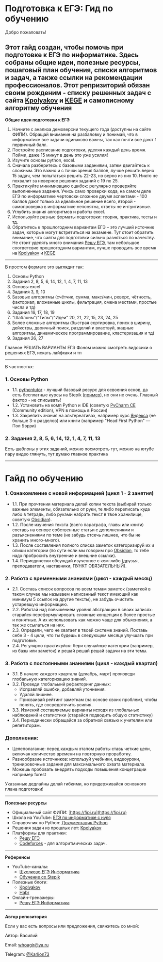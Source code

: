 # Подготовка к ЕГЭ: Гид по обучению

Добро пожаловать!

Этот гайд создан, чтобы помочь при подготовке к ЕГЭ по информатике. Здесь собраны общие идеи, полезные ресурсы, пошаговый план обучения, списки алгоритмов и задач, а также ссылки на рекомендации профессионалов.
Этот репризиторий обязан своим рожденим - списку решенных задач с сайта [Kpolyakov](http://kpolyakov.spb.ru/) и [KEGE](https://kompege.ru/) и самописному алгоритму обучения 
---

**Общие идеи подготовки к ЕГЭ**
1. Начните с анализа демоверсии текущего года (доступны на сайте ФИПИ). Обращай внимание на разбаловку и понимай, что в информатике все задачи одинаково важны, так как почти все дают 1 первичный балл. 
2. Постройте расписание подготовки, уделяя каждый день время. Пойми, даже 15 минут в день это уже усилия!
3. Изучите основы python, excel.
4. Сначала разберитесь с базовыми заданиями, затем двигайтесь к сложным. Это важно и с точки зрения баллов, лучше решить верно 15 задач, чем попытаться решить 22-23, но верно из них 10. Никто не похвалит за неверное решения заданий с 19 по 25.
5. Практикуйте минимизацию ошибок: регулярно проверяйте выполненные задания. Учись само проверки кода, на самом деле ЕГЭ по информатике чертовски сложное двумя аспектами - 100 баллов дают только за идеальное решение всего, второй - самопроверка в информатике непонятна, ответы не интуитивные.
6. Углубить знания алгоритмов и работы excel.
7. Используйте разные форматы подготовки: теория, практика, тесты и тд.
8. Обратитесь к прошлогодним вариантам ЕГЭ – это лучший источник задач, которые могут встретиться на экзамене. Тут стоит обратить внимание, что сайты для подготовки сильно разняться по качеству. Не стоит уделять много внимания [Решу ЕГЭ](https://inf-ege.sdamgia.ru/?redir=1), там небольшое соответсвие прошлогодним вариантам, лучше проводить все время на [Kpolyakov](http://kpolyakov.spb.ru/) и [KEGE](https://kompege.ru/)

___

В простом формате это выглядит так:

1. Основы Python
2. Задания 2, 8, 5, 6, 14, 12, 1, 4, 7, 11, 13
3. Основы excel 
4. Задания 3, 9, 10
5. Базовые алгоритмы (счётчик, сумма, макс/мин, реверс, чётность, факториал, вложенные циклы, фильтрация, смена местами, простые числа и тд)
6. Задания 16, 17, 18, 19
7. "Шаблоны"/"Типы"/"Идеи" 20, 21, 22, 15, 23, 24, 25
8. Более сложные алгоритмы (быстрая сортировка, поиск в ширину, дейкстры, двоичный поиск, разделяй и властвуй, жадные алгоритмы, динамическое программирование, кластеризация и тд)
9. Задания 26, 27

Главное РЕШАТЬ ВАРИАНТЫ ЕГЭ
Фоном можно смотреть видосики о решениях ЕГЭ, искать лайфхаки и тп

---

В частностях:

### 1. Основы Python
- 1.1. [pythontutor](https://pythontutor.ru/) - лучший базовый ресурс для освоения основ, да есть бесплатные курсы на Stepik ([пример](https://stepik.org/course/67/promo#toc?auth=login)), но они не очень. Главный фактор - не списывать! 
- 1.2. Установить на комп Python и IDE (советую [PyCharm CE](https://www.jetbrains.com/ru-ru/pycharm/download/other.html) (Community edition), VPN в помощь в России)
- 1.3. Закрепить знания на альтернативах, например курс [Яндекса](https://education.yandex.ru/handbook/python) (не больше 3-х разделов) или книги (например "Head First Python" — Пол Бэрри)

### 2. Задания 2, 8, 5, 6, 14, 12, 1, 4, 7, 11, 13
Есть шаблоны у этих заданий, можно посмотреть тут, можно на ютубе пару видео глянуть, тут думаю главное практика

 

___

# Гайд по обучению 

### 1. Ознакомление с новой информацией (цикл 1 - 2 занятия)  
   - 1.1. При прочтении материала делай копии текста (выбирай только важные элементы, обязательно от руки, те либо переписать куда либо в тетрадь, либо руками набрать текст в твое хранилище, советую [Obsidian](https://obsidian.md/)).  
   - 1.2. После изучения текста (всего параграфа, главы или книги) составь на основе собственные статьи с дополнениями и разъяснениями по теме (не забудь отсечь лишнее, что бы не хранить много-много).  
   - 1.3. После составления полного списка заметок категоризируй их и опиши категории (по сути если мы говорим про [Obsidian](https://obsidian.md/), то тебе надо пробросить внутренние и внешние ссылки).  
   - 1.4. Периодически обсуждай изученное с кем-либо (друзья, преподаватели, наставники, ПУНКТ ОБЯЗАТЕЛЬНЫЙ).   

### 2. Работа с временными знаниями (цикл - каждый месяц)  
   - 2.1. Составь список вопросов по всем темам заметок (заметкой в таком случае мы называем написанный текст имеющий как минимум 5 ссылок на другие тексты), не забудь очистить устаревшую информацию.  
   - 2.2. Работай над повышением уровня абстракции в своих записях: старайся переформулировать сложные концепции в более простые и понятные. А их использовать как можно чаще для объяснения, а так же ссылаться на них.
   - 2.3. Определи, чего не хватает в твоей системе знаний. Поставь себе 3 - 4 цели, что ты будешь в следующем месяце улучшать при подготовке.  
   - 2.4. Регулярно практикуйся: бери случайные категории (например, из базы или заметок) и решай решай решай задачи на эти темы.

### 3. Работа с постоянными знаниями (цикл - каждый квартал)  
   - 3.1. В начале каждого квартала (декабрь, март) произведи глобальную категоризацию знаний.
   - 3.2. Проведи глобальынй рефакторинг данных:  
     - Исправляй ошибки, добавляй уточнения.  
     - Удаляй лишнее.  
     - Присваивай рейтинг заметкам (на основе своих проблем), чтобы понять, где сосредоточить усилия.  
   - 3.3. Изменяй составляемые варианты исходя из глобальных наблюдений и статистики (старайся подводить общую статистику)  
   - 3.4. Периодически обращайся за обратной связью к учителям или репетиторам.  

### Дополнения:  
   - Целеполагание: перед каждым этапом работы ставь четкие цели, включая количество времени на повторную проработку.  
   - Разнообразие источников: используй учебники, видеоуроки, тренировочные задания для максимального охвата материала. 
   - Можешь пробовать внедрять подходы повышения концетрации например forest 

Указанные дедлайны делай гибкими, но придерживайся основного плана подготовки!

___

**Полезные ресурсы**
- Официальный сайт ФИПИ: [https://fipi.ru](https://fipi.ru)  
- Школа на YouTube: [ЕГЭ по информатике с нуля](https://www.youtube.com/)  
- Справочник по Python: [Документация Python](https://docs.python.org/3/)  
- Решения задач из прошлых лет: [Kpolyakov](http://kpolyakov.spb.ru/)  
- Платформы для практики:
  - [Решу ЕГЭ](https://ege.sdamgia.ru)
  - [Codeforces](https://codeforces.com) - для алгоритмических задач.

---

**Референсы**
- YouTube-каналы:  
  - [Школково ЕГЭ Информатика](https://www.youtube.com/)  
  - [Обучение со Stepik](https://stepik.org/)  
- Полезные блоги:  
  - [Kpolyakov](http://kpolyakov.spb.ru/)  
  - [Habr](https://habr.com/ru/)  
- Онлайн-тренажеры:  
  - [Решу ЕГЭ Информатика](https://ege.sdamgia.ru)  

---

**Автор репозитория**

Если у вас есть вопросы или предложения, свяжитесь со мной: 

Автор: Василий

Email: whoagir@ya.ru

Telegram: [@Karlion73](https://t.me/Karlion73)
